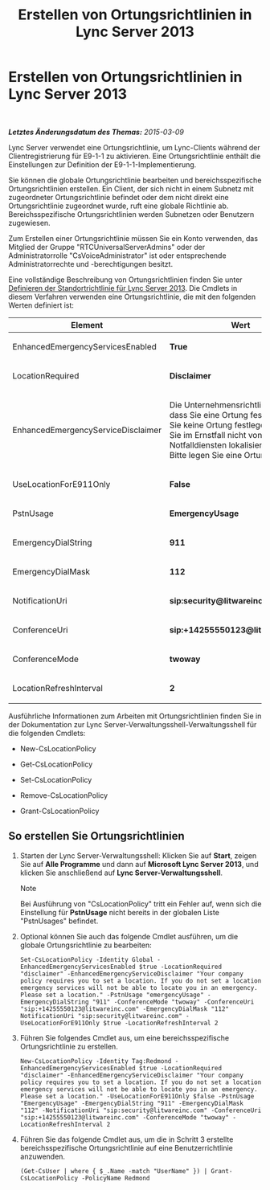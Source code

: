 ﻿---
title: Erstellen von Ortungsrichtlinien in Lync Server 2013
TOCTitle: Erstellen von Ortungsrichtlinien in Lync Server 2013
ms:assetid: f1878194-c756-4794-8fa1-15dd2118b4b3
ms:mtpsurl: https://technet.microsoft.com/de-de/library/Gg413006(v=OCS.15)
ms:contentKeyID: 49295865
ms.date: 05/19/2016
mtps_version: v=OCS.15
ms.translationtype: HT
---

# Erstellen von Ortungsrichtlinien in Lync Server 2013

 

_**Letztes Änderungsdatum des Themas:** 2015-03-09_

Lync Server verwendet eine Ortungsrichtlinie, um Lync-Clients während der Clientregistrierung für E9-1-1 zu aktivieren. Eine Ortungsrichtlinie enthält die Einstellungen zur Definition der E9-1-1-Implementierung.

Sie können die globale Ortungsrichtlinie bearbeiten und bereichsspezifische Ortungsrichtlinien erstellen. Ein Client, der sich nicht in einem Subnetz mit zugeordneter Ortungsrichtlinie befindet oder dem nicht direkt eine Ortungsrichtlinie zugeordnet wurde, ruft eine globale Richtlinie ab. Bereichsspezifische Ortungsrichtlinien werden Subnetzen oder Benutzern zugewiesen.

Zum Erstellen einer Ortungsrichtlinie müssen Sie ein Konto verwenden, das Mitglied der Gruppe "RTCUniversalServerAdmins" oder der Administratorrolle "CsVoiceAdministrator" ist oder entsprechende Administratorrechte und -berechtigungen besitzt.

Eine vollständige Beschreibung von Ortungsrichtlinien finden Sie unter [Definieren der Standortrichtlinie für Lync Server 2013](lync-server-2013-defining-the-location-policy.md). Die Cmdlets in diesem Verfahren verwenden eine Ortungsrichtlinie, die mit den folgenden Werten definiert ist:


<table>
<colgroup>
<col style="width: 50%" />
<col style="width: 50%" />
</colgroup>
<thead>
<tr class="header">
<th>Element</th>
<th>Wert</th>
</tr>
</thead>
<tbody>
<tr class="odd">
<td><p>EnhancedEmergencyServicesEnabled</p></td>
<td><p><strong>True</strong></p></td>
</tr>
<tr class="even">
<td><p>LocationRequired</p></td>
<td><p><strong>Disclaimer</strong></p></td>
</tr>
<tr class="odd">
<td><p>EnhancedEmergencyServiceDisclaimer</p></td>
<td><p>Die Unternehmensrichtlinie erfordert, dass Sie eine Ortung festlegen. Wenn Sie keine Ortung festlegen, können Sie im Ernstfall nicht von Notfalldiensten lokalisiert werden. Bitte legen Sie eine Ortung fest.</p></td>
</tr>
<tr class="even">
<td><p>UseLocationForE911Only</p></td>
<td><p><strong>False</strong></p></td>
</tr>
<tr class="odd">
<td><p>PstnUsage</p></td>
<td><p><strong>EmergencyUsage</strong></p></td>
</tr>
<tr class="even">
<td><p>EmergencyDialString</p></td>
<td><p><strong>911</strong></p></td>
</tr>
<tr class="odd">
<td><p>EmergencyDialMask</p></td>
<td><p><strong>112</strong></p></td>
</tr>
<tr class="even">
<td><p>NotificationUri</p></td>
<td><p><strong>sip:security@litwareinc.com</strong></p></td>
</tr>
<tr class="odd">
<td><p>ConferenceUri</p></td>
<td><p><strong>sip:+14255550123@litwareinc.com</strong></p></td>
</tr>
<tr class="even">
<td><p>ConferenceMode</p></td>
<td><p><strong>twoway</strong></p></td>
</tr>
<tr class="odd">
<td><p>LocationRefreshInterval</p></td>
<td><p><strong>2</strong></p></td>
</tr>
</tbody>
</table>


Ausführliche Informationen zum Arbeiten mit Ortungsrichtlinien finden Sie in der Dokumentation zur Lync Server-Verwaltungsshell-Verwaltungsshell für die folgenden Cmdlets:

  - New-CsLocationPolicy

  - Get-CsLocationPolicy

  - Set-CsLocationPolicy

  - Remove-CsLocationPolicy

  - Grant-CsLocationPolicy

## So erstellen Sie Ortungsrichtlinien

1.  Starten der Lync Server-Verwaltungsshell: Klicken Sie auf **Start**, zeigen Sie auf **Alle Programme** und dann auf **Microsoft Lync Server 2013**, und klicken Sie anschließend auf **Lync Server-Verwaltungsshell**.
    

    > [!NOTE]
    > Bei Ausführung von "CsLocationPolicy" tritt ein Fehler auf, wenn sich die Einstellung für <STRONG>PstnUsage</STRONG> nicht bereits in der globalen Liste "PstnUsages" befindet.



2.  Optional können Sie auch das folgende Cmdlet ausführen, um die globale Ortungsrichtlinie zu bearbeiten:
    
        Set-CsLocationPolicy -Identity Global -EnhancedEmergencyServicesEnabled $true -LocationRequired "disclaimer" -EnhancedEmergencyServiceDisclaimer "Your company policy requires you to set a location. If you do not set a location emergency services will not be able to locate you in an emergency. Please set a location." -PstnUsage "emergencyUsage" -EmergencyDialString "911" -ConferenceMode "twoway" -ConferenceUri "sip:+14255550123@litwareinc.com" -EmergencyDialMask "112" NotificationUri "sip:security@litwareinc.com" -UseLocationForE911Only $true -LocationRefreshInterval 2

3.  Führen Sie folgendes Cmdlet aus, um eine bereichsspezifische Ortungsrichtlinie zu erstellen.
    
        New-CsLocationPolicy -Identity Tag:Redmond - EnhancedEmergencyServicesEnabled $true -LocationRequired "disclaimer" -EnhancedEmergencyServiceDisclaimer "Your company policy requires you to set a location. If you do not set a location emergency services will not be able to locate you in an emergency. Please set a location." -UseLocationForE911Only $false -PstnUsage "EmergencyUsage" -EmergencyDialString "911" -EmergencyDialMask "112" -NotificationUri "sip:security@litwareinc.com" -ConferenceUri "sip:+14255550123@litwareinc.com" -ConferenceMode "twoway" -LocationRefreshInterval 2

4.  Führen Sie das folgende Cmdlet aus, um die in Schritt 3 erstellte bereichsspezifische Ortungsrichtlinie auf eine Benutzerrichtlinie anzuwenden.
    
        (Get-CsUser | where { $_.Name -match "UserName" }) | Grant-CsLocationPolicy -PolicyName Redmond

